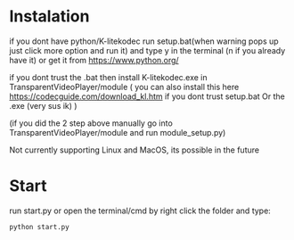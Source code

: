 # Instalation
if you dont have python/K-litekodec run setup.bat(when warning pops up just click more option and run it) and type y in the terminal (n if you already have it) or get it from https://www.python.org/ <br />

if you dont trust the .bat then install K-litekodec.exe in TransparentVideoPlayer/module ( you can also install this here https://codecguide.com/download_kl.htm if you dont trust setup.bat Or the .exe (very sus ik) ) <br />

(if you did the 2 step above manually go into TransparentVideoPlayer/module and run module_setup.py)

Not currently supporting Linux and MacOS, its possible in the future

# Start
run start.py
or open the terminal/cmd by right click the folder and type:
```
python start.py
```
